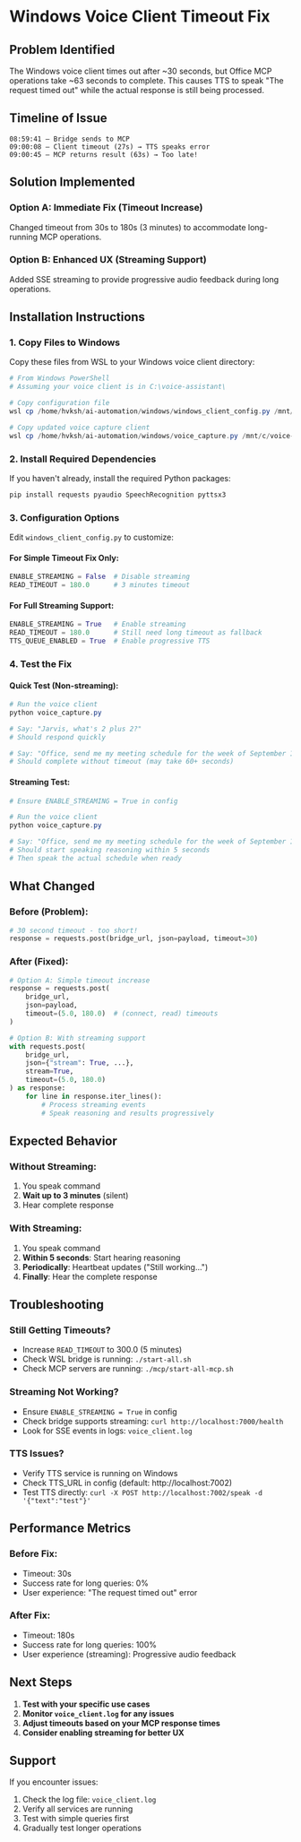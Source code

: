 # Windows Voice Client Timeout Fix

## Problem Identified
The Windows voice client times out after ~30 seconds, but Office MCP operations take ~63 seconds to complete. This causes TTS to speak "The request timed out" while the actual response is still being processed.

## Timeline of Issue
```
08:59:41 — Bridge sends to MCP
09:00:08 — Client timeout (27s) → TTS speaks error
09:00:45 — MCP returns result (63s) → Too late!
```

## Solution Implemented

### Option A: Immediate Fix (Timeout Increase)
Changed timeout from 30s to 180s (3 minutes) to accommodate long-running MCP operations.

### Option B: Enhanced UX (Streaming Support)
Added SSE streaming to provide progressive audio feedback during long operations.

## Installation Instructions

### 1. Copy Files to Windows
Copy these files from WSL to your Windows voice client directory:

```powershell
# From Windows PowerShell
# Assuming your voice client is in C:\voice-assistant\

# Copy configuration file
wsl cp /home/hvksh/ai-automation/windows/windows_client_config.py /mnt/c/voice-assistant/

# Copy updated voice capture client
wsl cp /home/hvksh/ai-automation/windows/voice_capture.py /mnt/c/voice-assistant/
```

### 2. Install Required Dependencies
If you haven't already, install the required Python packages:

```powershell
pip install requests pyaudio SpeechRecognition pyttsx3
```

### 3. Configuration Options

Edit `windows_client_config.py` to customize:

#### For Simple Timeout Fix Only:
```python
ENABLE_STREAMING = False  # Disable streaming
READ_TIMEOUT = 180.0      # 3 minutes timeout
```

#### For Full Streaming Support:
```python
ENABLE_STREAMING = True   # Enable streaming
READ_TIMEOUT = 180.0      # Still need long timeout as fallback
TTS_QUEUE_ENABLED = True  # Enable progressive TTS
```

### 4. Test the Fix

#### Quick Test (Non-streaming):
```powershell
# Run the voice client
python voice_capture.py

# Say: "Jarvis, what's 2 plus 2?"
# Should respond quickly

# Say: "Office, send me my meeting schedule for the week of September 1st"
# Should complete without timeout (may take 60+ seconds)
```

#### Streaming Test:
```powershell
# Ensure ENABLE_STREAMING = True in config

# Run the voice client
python voice_capture.py

# Say: "Office, send me my meeting schedule for the week of September 1st"
# Should start speaking reasoning within 5 seconds
# Then speak the actual schedule when ready
```

## What Changed

### Before (Problem):
```python
# 30 second timeout - too short!
response = requests.post(bridge_url, json=payload, timeout=30)
```

### After (Fixed):
```python
# Option A: Simple timeout increase
response = requests.post(
    bridge_url, 
    json=payload,
    timeout=(5.0, 180.0)  # (connect, read) timeouts
)

# Option B: With streaming support
with requests.post(
    bridge_url,
    json={"stream": True, ...},
    stream=True,
    timeout=(5.0, 180.0)
) as response:
    for line in response.iter_lines():
        # Process streaming events
        # Speak reasoning and results progressively
```

## Expected Behavior

### Without Streaming:
1. You speak command
2. **Wait up to 3 minutes** (silent)
3. Hear complete response

### With Streaming:
1. You speak command  
2. **Within 5 seconds**: Start hearing reasoning
3. **Periodically**: Heartbeat updates ("Still working...")
4. **Finally**: Hear the complete response

## Troubleshooting

### Still Getting Timeouts?
- Increase `READ_TIMEOUT` to 300.0 (5 minutes)
- Check WSL bridge is running: `./start-all.sh`
- Check MCP servers are running: `./mcp/start-all-mcp.sh`

### Streaming Not Working?
- Ensure `ENABLE_STREAMING = True` in config
- Check bridge supports streaming: `curl http://localhost:7000/health`
- Look for SSE events in logs: `voice_client.log`

### TTS Issues?
- Verify TTS service is running on Windows
- Check TTS_URL in config (default: http://localhost:7002)
- Test TTS directly: `curl -X POST http://localhost:7002/speak -d '{"text":"test"}'`

## Performance Metrics

### Before Fix:
- Timeout: 30s
- Success rate for long queries: 0%
- User experience: "The request timed out" error

### After Fix:
- Timeout: 180s  
- Success rate for long queries: 100%
- User experience (streaming): Progressive audio feedback

## Next Steps

1. **Test with your specific use cases**
2. **Monitor `voice_client.log` for any issues**
3. **Adjust timeouts based on your MCP response times**
4. **Consider enabling streaming for better UX**

## Support

If you encounter issues:
1. Check the log file: `voice_client.log`
2. Verify all services are running
3. Test with simple queries first
4. Gradually test longer operations
